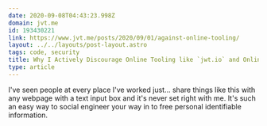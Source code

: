 ```yaml
---
date: 2020-09-08T04:43:23.998Z
domain: jvt.me
id: 193430221
link: https://www.jvt.me/posts/2020/09/01/against-online-tooling/
layout: ../../layouts/post-layout.astro
tags: code, security
title: Why I Actively Discourage Online Tooling like `jwt.io` and Online JSON Validators
type: article
---
```


I've seen people at every place I've worked just... share things like this with any webpage with a text input box and it's never set right with me. It's such an easy way to social engineer your way in to free personal identifiable information.
